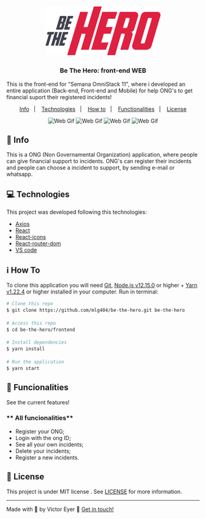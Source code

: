 <h1 align="center">
  <img alt="Be The Hero" title="Be The Hero" src="../.github/logo.svg" width="300px" />
</h1>

<h3 align="center">
  Be The Hero: front-end WEB
</h3>

<p>This is the front-end for "Semana OmniStack 11", where i developed an entire application (Back-end, Front-end and Mobile) for help ONG's to get financial suport their registered incidents!</p>

<p align="center">
  <a href="#rocket-info">Info</a>&nbsp;&nbsp;&nbsp;|&nbsp;&nbsp;&nbsp;
  <a href="#computer-technologies">Technologies</a>&nbsp;&nbsp;&nbsp;|&nbsp;&nbsp;&nbsp;
  <a href="#information_source-how-to">How to</a>&nbsp;&nbsp;&nbsp;|&nbsp;&nbsp;&nbsp;
  <a href="#mag_right-functionalities">Functionalities</a>&nbsp;&nbsp;&nbsp;|&nbsp;&nbsp;&nbsp;
  <a href="#memo-license">License</a>
</p>

<p align="center">
  <img alt="Web Gif" src="https://i.imgur.com/z4DCc2f.png">
  <img alt="Web Gif" src="https://i.imgur.com/09kkh1e.png">
  <img alt="Web Gif" src="https://i.imgur.com/GbwNFTH.png">
  <img alt="Web Gif" src="https://i.imgur.com/g0DzBle.png">
</p>

## :rocket: Info

This is a ONG (Non Governamental Organization) application, where people can give financial support to incidents. ONG's can register their incidents and people can choose a incident to support, by sending e-mail or whatsapp.

## :computer: Technologies

This project was developed following this technologies:

-  [Axios](https://github.com/axios/axios)
-  [React](https://reactjs.org/)
-  [React-icons](https://github.com/react-icons/react-icons)
-  [React-router-dom](https://github.com/ReactTraining/react-router/tree/master/packages/react-router-dom)
-  [VS code](vc)



## :information_source: How To

To clone this application you will need [Git](https://git-scm.com), [Node.js v12.15.0][nodejs] or higher + [Yarn v1.22.4][yarn] or higher installed in your computer. Run in terminal:

```bash
# Clone this repo
$ git clone https://github.com/mlg404/be-the-hero.git be-the-hero

# Access this repo
$ cd be-the-hero/frontend

# Install dependencies
$ yarn install

# Run the application
$ yarn start
```

## :mag_right: Funcionalities

See the current features!

### ** All funcionalities**

- Register your ONG;
- Login with the ong ID;
- See all your own incidents;
- Delete your incidents;
- Register a new incidents.

## :memo: License
This project is under MIT license . See [LICENSE](https://github.com/mlg404/be-the-hero/blob/master/LICENSE) for more information.

---

Made with 💙 by Victor Eyer :wave: [Get in touch!](https://www.linkedin.com/in/victoreyer/)

[nodejs]: https://nodejs.org/
[yarn]: https://yarnpkg.com/
[vc]: https://code.visualstudio.com/